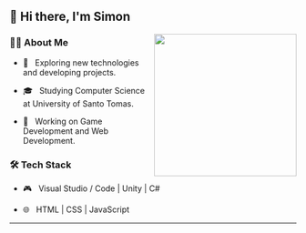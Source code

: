 <h2>👋 Hi there, I'm Simon</h2>

<img align='right' src="https://media.giphy.com/media/udK21RQeWtaGQ/giphy.gif" height="250">



<h3>👨‍🦱 About Me </h3>



- 🤔 &nbsp; Exploring new technologies and developing projects.

- 🎓 &nbsp; Studying Computer Science at University of Santo Tomas.

- 🌱 &nbsp; Working on Game Development and Web Development.



<h3>🛠 Tech Stack</h3>


- 🎮 &nbsp; Visual Studio / Code | Unity | C#

- 🌐 &nbsp; HTML | CSS | JavaScript



<hr>
